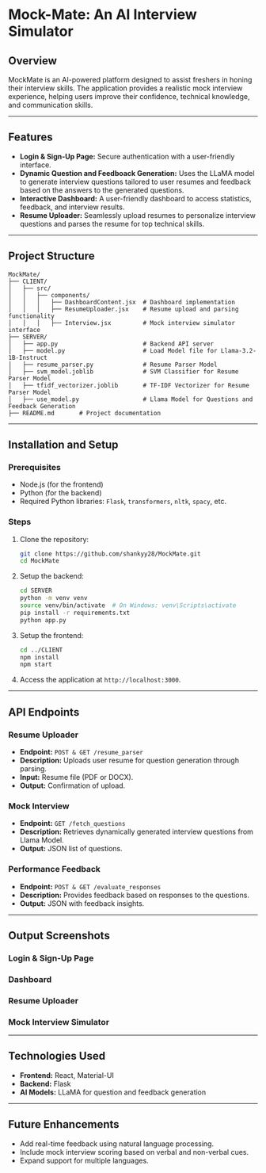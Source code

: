 # Mock-Mate: An AI Interview Simulator

## Overview
MockMate is an AI-powered platform designed to assist freshers in honing their interview skills. The application provides a realistic mock interview experience, helping users improve their confidence, technical knowledge, and communication skills.

---

## Features
- **Login & Sign-Up Page:** Secure authentication with a user-friendly interface.
- **Dynamic Question and Feedboack Generation:** Uses the LLaMA model to generate interview questions tailored to user resumes and feedback based on the answers to the generated questions.
- **Interactive Dashboard:** A user-friendly dashboard to access statistics, feedback, and interview results.
- **Resume Uploader:** Seamlessly upload resumes to personalize interview questions and parses the resume for top technical skills.

---

## Project Structure
```plaintext
MockMate/
├── CLIENT/
│   ├── src/
│   │   ├── components/
│   │   │   ├── DashboardContent.jsx  # Dashboard implementation
│   │   │   ├── ResumeUploader.jsx    # Resume upload and parsing functionality
│   │   │   ├── Interview.jsx         # Mock interview simulator interface
├── SERVER/
│   ├── app.py                        # Backend API server
│   ├── model.py                      # Load Model file for Llama-3.2-1B-Instruct
│   ├── resume_parser.py              # Resume Parser Model
│   ├── svm_model.joblib              # SVM Classifier for Resume Parser Model
│   ├── tfidf_vectorizer.joblib       # TF-IDF Vectorizer for Resume Parser Model
│   ├── use_model.py                  # Llama Model for Questions and Feedback Generation
├── README.md       # Project documentation
```

---

## Installation and Setup

### Prerequisites
- Node.js (for the frontend)
- Python (for the backend)
- Required Python libraries: `Flask`, `transformers`, `nltk`, `spacy`, etc.

### Steps
1. Clone the repository:
   ```bash
   git clone https://github.com/shankyy28/MockMate.git
   cd MockMate
   ```
2. Setup the backend:
   ```bash
   cd SERVER
   python -m venv venv
   source venv/bin/activate  # On Windows: venv\Scripts\activate
   pip install -r requirements.txt
   python app.py
   ```
3. Setup the frontend:
   ```bash
   cd ../CLIENT
   npm install
   npm start
   ```
4. Access the application at `http://localhost:3000`.

---

## API Endpoints

### Resume Uploader
- **Endpoint:** `POST & GET /resume_parser`
- **Description:** Uploads user resume for question generation through parsing.
- **Input:** Resume file (PDF or DOCX).
- **Output:** Confirmation of upload.

### Mock Interview
- **Endpoint:** `GET /fetch_questions`
- **Description:** Retrieves dynamically generated interview questions from Llama Model.
- **Output:** JSON list of questions.


### Performance Feedback
- **Endpoint:** `POST & GET /evaluate_responses`
- **Description:** Provides feedback based on responses to the questions.
- **Output:** JSON with feedback insights.

---

## Output Screenshots

### Login & Sign-Up Page


### Dashboard


### Resume Uploader


### Mock Interview Simulator


---

## Technologies Used
- **Frontend:** React, Material-UI
- **Backend:** Flask
- **AI Models:** LLaMA for question and feedback generation

---

## Future Enhancements
- Add real-time feedback using natural language processing.
- Include mock interview scoring based on verbal and non-verbal cues.
- Expand support for multiple languages.
